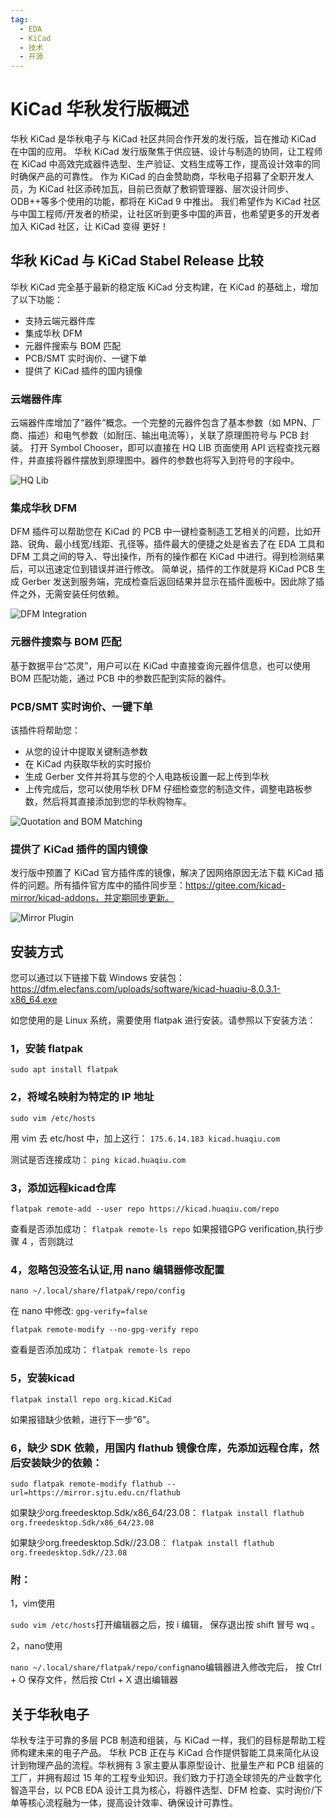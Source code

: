 ```yaml
---
tag:
  - EDA
  - KiCad
  - 技术
  - 开源
---
```


# KiCad 华秋发行版概述

华秋 KiCad 是华秋电子与 KiCad 社区共同合作开发的发行版，旨在推动 KiCad 在中国的应用。
华秋 KiCad 发行版聚焦于供应链、设计与制造的协同，让工程师在 KiCad 中高效完成器件选型、生产验证、文档生成等工作，提高设计效率的同时确保产品的可靠性。
作为 KiCad 的白金赞助商，华秋电子招募了全职开发人员，为 KiCad 社区添砖加瓦，目前已贡献了敷铜管理器、层次设计同步、ODB++等多个使用的功能，都将在 KiCad 9 中推出。
我们希望作为 KiCad 社区与中国工程师/开发者的桥梁，让社区听到更多中国的声音，也希望更多的开发者加入 KiCad 社区，让 KiCad 变得 更好！

## 华秋 KiCad 与 KiCad Stabel Release 比较

华秋 KiCad 完全基于最新的稳定版 KiCad 分支构建，在 KiCad 的基础上，增加了以下功能：

- 支持云端元器件库
- 集成华秋 DFM
- 元器件搜索与 BOM 匹配
- PCB/SMT 实时询价、一键下单
- 提供了 KiCad 插件的国内镜像

### 云端器件库

云端器件库增加了“器件”概念。一个完整的元器件包含了基本参数（如 MPN、厂商、描述）和电气参数（如耐压、输出电流等），关联了原理图符号与 PCB 封装。
打开 Symbol Chooser，即可以直接在 HQ LIB 页面使用 API 远程查找元器件，并直接将器件摆放到原理图中。器件的参数也将写入到符号的字段中。

![HQ Lib](/assets/HQLib.gif)

### 集成华秋 DFM

DFM 插件可以帮助您在 KiCad 的 PCB 中一键检查制造工艺相关的问题，比如开路、锐角、最小线宽/线距、孔径等。插件最大的便捷之处是省去了在 EDA 工具和 DFM 工具之间的导入、导出操作，所有的操作都在 KiCad 中进行。得到检测结果后，可以迅速定位到错误并进行修改。
简单说，插件的工作就是将 KiCad PCB 生成 Gerber 发送到服务端，完成检查后返回结果并显示在插件面板中。因此除了插件之外，无需安装任何依赖。

![DFM Integration](/assets/DFM.gif)

### 元器件搜索与 BOM 匹配

基于数据平台“芯灵”，用户可以在 KiCad 中直接查询元器件信息，也可以使用 BOM 匹配功能，通过 PCB 中的参数匹配到实际的器件。

### PCB/SMT 实时询价、一键下单

该插件将帮助您：

- 从您的设计中提取关键制造参数
- 在 KiCad 内获取华秋的实时报价
- 生成 Gerber 文件并将其与您的个人电路板设置一起上传到华秋
- 上传完成后，您可以使用华秋 DFM 仔细检查您的制造文件，调整电路板参数，然后将其直接添加到您的华秋购物车。

![Quotation and BOM Matching](/assets/quotation-bom-matching.gif)

### 提供了 KiCad 插件的国内镜像

发行版中预置了 KiCad 官方插件库的镜像，解决了因网络原因无法下载 KiCad 插件的问题。所有插件官方库中的插件同步至：https://gitee.com/kicad-mirror/kicad-addons，并定期同步更新。

![Mirror Plugin](/assets/plugin.png)

## 安装方式
您可以通过以下链接下载 Windows 安装包：https://dfm.elecfans.com/uploads/software/kicad-huaqiu-8.0.3.1-x86_64.exe

如您使用的是 Linux 系统，需要使用 flatpak 进行安装。请参照以下安装方法：
### 1，安装 flatpak

`sudo apt install flatpak`

### 2，将域名映射为特定的 IP 地址

`sudo vim /etc/hosts`

用 vim 去 etc/host 中，加上这行：
`175.6.14.183 kicad.huaqiu.com`


测试是否连接成功： 
`ping kicad.huaqiu.com`

### 3，添加远程kicad仓库

`flatpak remote-add --user repo https://kicad.huaqiu.com/repo`

查看是否添加成功：
`flatpak remote-ls repo`
如果报错GPG verification,执行步骤 4 ，否则跳过

### 4，忽略包没签名认证,用 nano 编辑器修改配置

`nano ~/.local/share/flatpak/repo/config`

在 nano 中修改: `gpg-verify=false` 

`flatpak remote-modify --no-gpg-verify repo`

查看是否添加成功：
`flatpak remote-ls repo`

### 5，安装kicad

`flatpak install repo org.kicad.KiCad`

如果报错缺少依赖，进行下一步“6”。

### 6，缺少 SDK 依赖，用国内 flathub 镜像仓库，先添加远程仓库，然后安装缺少的依赖：

`sudo flatpak remote-modify flathub --url=https://mirror.sjtu.edu.cn/flathub`

如果缺少org.freedesktop.Sdk/x86_64/23.08：
`flatpak install flathub org.freedesktop.Sdk/x86_64/23.08`

如果缺少org.freedesktop.Sdk//23.08：
`flatpak install flathub org.freedesktop.Sdk//23.08`


### 附：
1，vim使用

`sudo vim /etc/hosts`打开编辑器之后，按 i 编辑，
保存退出按 shift 冒号 wq 。

2，nano使用

`nano ~/.local/share/flatpak/repo/config`nano编辑器进入修改完后，
按 Ctrl + O 保存文件，然后按 Ctrl + X 退出编辑器

## 关于华秋电子

华秋专注于可靠的多层 PCB 制造和组装，与 KiCad 一样，我们的目标是帮助工程师构建未来的电子产品。 华秋 PCB 正在与 KiCad 合作提供智能工具来简化从设计到物理产品的流程。华秋拥有 3 家主要从事原型设计、批量生产和 PCB 组装的工厂，并拥有超过 15 年的工程专业知识。我们致力于打造全球领先的产业数字化智造平台，以 PCB EDA 设计工具为核心，将器件选型、DFM 检查、实时询价/下单等核心流程融为一体，提高设计效率、确保设计可靠性。
